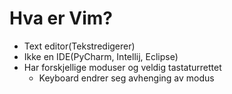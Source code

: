 




# Hva er Vim?
- Text editor(Tekstredigerer)
- Ikke en IDE(PyCharm, Intellij, Eclipse)
- Har forskjellige moduser og veldig tastaturrettet
	- Keyboard endrer seg avhenging av modus





